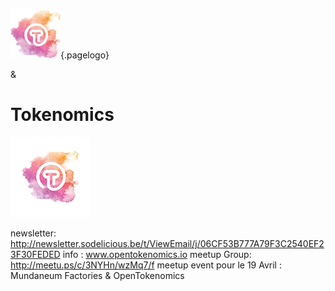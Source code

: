![Logoot](/uploads/logoot.png "Logoot"){.pagelogo}
<!-- TITLE: OpenTokenomics -->
<!-- SUBTITLE: welcome to the OpenTokenomics wiki main page -->
&

# Tokenomics
![Wiki](/uploads/wiki.png "Wiki")

newsletter: http://newsletter.sodelicious.be/t/ViewEmail/j/06CF53B777A79F3C2540EF23F30FEDED 
info : www.opentokenomics.io 
meetup Group:  http://meetu.ps/c/3NYHn/wzMq7/f
meetup event pour le 19 Avril :   Mundaneum Factories & OpenTokenomics 